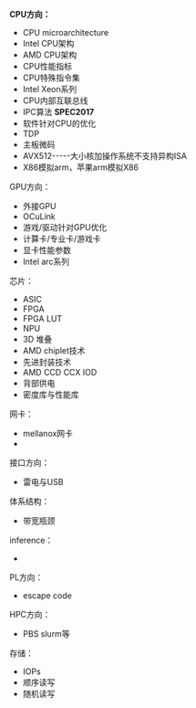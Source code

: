 **CPU方向：**

- CPU microarchitecture
- Intel CPU架构
- AMD CPU架构
- CPU性能指标
- CPU特殊指令集
- Intel Xeon系列
- CPU内部互联总线
- IPC算法 **SPEC2017**
- 软件针对CPU的优化
- TDP
- 主板微码
- AVX512-----大小核加操作系统不支持异构ISA
- X86模拟arm，苹果arm模拟X86



GPU方向：

- 外接GPU
- OCuLink
- 游戏/驱动针对GPU优化
- 计算卡/专业卡/游戏卡
- 显卡性能参数
- Intel arc系列



芯片：

- ASIC
- FPGA
- FPGA LUT
- NPU
- 3D 堆叠
- AMD chiplet技术
- 先进封装技术
- AMD CCD CCX IOD
- 背部供电
- 密度库与性能库



网卡：

- mellanox网卡
- 



接口方向：

- 雷电与USB 



体系结构：

- 带宽瓶颈



inference：

- 



PL方向：

- escape code



HPC方向：

- PBS slurm等



存储：

- IOPs
- 顺序读写
- 随机读写